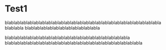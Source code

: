# Test1

blablablablablablablablablablablablablablablablablablablablablablablablablablablabla
blablablablablablablablablablablabla  

blablablablablablablablablablablablablablablablablablablabla
blablablablablablablablablablablablablablablablablablablablablabla  
